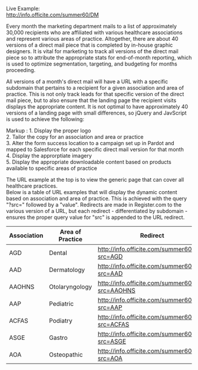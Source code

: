 Live Example:  
http://info.officite.com/summer60/DM  


Every month the marketing department mails to a list of approximately 30,000 recipients who are affiliated with various healthcare associations and represent various areas of practice. Altogether, there are about 40 versions of a direct mail piece that is completed by in-house graphic designers. It is vital for marketing to track all versions of the direct mail piece so to attribute the appropriate stats for end-of-month reporting, which is used to optimize segmentation, targeting, and budgeting for months proceeding.  

All versions of a month's direct mail will have a URL with a specific subdomain that pertains to a recipient for a given association and area of practice. This is not only track leads for that specific version of the direct mail piece, but to also ensure that the landing page the recipient visits displays the appropriate content. It is not optimal to have approximately 40 versions of a landing page with small differences, so jQuery and JavScript is used to achieve the following:  


Markup :
    1. Display the proper logo  
    2. Tailor the copy for an association and area or practice  
    3. Alter the form success location to a campaign set up in Pardot and mapped to Salesforce for each specific direct mail version for that month   
    4. Display the approrptiate imagery  
    5. Display the appropriate downloadable content based on products available to specific areas of practice  


The URL example at the top is to view the generic page that can cover all healthcare practices.  
Below is a table of URL examples that will display the dynamic content based on association and area of practice. This is achieved with the query "?src=" followed by a "value". Redirects are made in Register.com to the various version of a URL, but each redirect - differentiated by subdomain - ensures the proper query value for "src" is appended to the URL redirect.  


|Association  |Area of Practice   |Redirect                                        |Vanity URL             |
|-------------|------------------ |------------------------------------------------|-----------------------|
|AGD          |Dental             |http://info.officite.com/summer60/DM?src=AGD    |AGD.Summer60.com       |
|AAD          |Dermatology        |http://info.officite.com/summer60/DM?src=AAD    |AAD.Summer60.com       |
|AAOHNS       |Otolaryngology     |http://info.officite.com/summer60/DM?src=AAOHNS |AAOHNS.Summer60.com    |
|AAP          |Pediatric          |http://info.officite.com/summer60/DM?src=AAP    |AAPed.Summer60.com     |
|ACFAS        |Podiatry           |http://info.officite.com/summer60/DM?src=ACFAS  |ACFAS.Summer60.com     |
|ASGE         |Gastro             |http://info.officite.com/summer60/DM?src=ASGE   |ASGE.Summer60.com      |
|AOA          |Osteopathic        |http://info.officite.com/summer60/DM?src=AOA    |AOA.Summer60.com       |